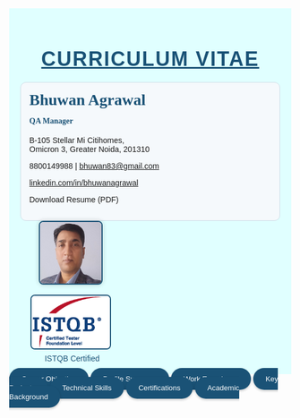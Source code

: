 <!DOCTYPE html>
<html lang="en">
<head>
  <meta charset="UTF-8">
  <title>Bhuwan Agrawal – Resume</title>
  <link rel="icon" type="image/png" href="favicon.png" sizes="32x32">
  <meta name="viewport" content="width=device-width, initial-scale=1">
  <script src="https://kit.fontawesome.com/1053334a8a.js" crossorigin="anonymous"></script>
  <style>
    body { margin: 0; font-family: Arial, sans-serif; }

    .navbar {
      display: flex;
      flex-wrap: wrap;
      justify-content: center;
      gap: 8px;
      padding: 10px;
      background-color: #1a5276;
      border-top: 2px solid #f1c40f;
      border-bottom: 2px solid #f1c40f;
    }

    .navbar a {
      font-size: 13px;
      padding: 10px 20px;
      color: white;
      background-color: #1a5276;
      text-decoration: none;
      transition: background-color 0.3s, box-shadow 0.3s;
      border-radius: 20px;
      box-shadow: 0 2px 4px rgba(0,0,0,0.2);
      border: 2px solid transparent;
    }

    .navbar a:hover {
      background-color: #154360;
      border-color: #f1c40f;
    }

    .navbar a.activeLink {
      background-color: #154360;
      border-color: #f1c40f;
      font-weight: bold;
      text-decoration: underline;
    }

    .containerTab {
      display: none;
      padding: 20px;
      background: LightSteelBlue;
      color: black;
      opacity: 0;
      transition: opacity 0.4s ease;
    }

    .containerTab.activeTab {
      display: block !important;
      opacity: 1;
    }

    @media screen and (max-width: 768px) {
      .header {
        flex-direction: column;
        align-items: flex-start;
        text-align: left;
      }
      .header > div {
        width: 100%;
      }
      .navbar {
        flex-direction: column;
        align-items: stretch;
      }
      .navbar a {
        font-size: 14px;
        padding: 16px 24px;
        border-radius: 0;
        border-bottom: 3px solid transparent;
      }
      .navbar a:hover {
        background-color: #154360;
        border-bottom: 3px solid #f1c40f;
      }
      .navbar a.activeLink {
        border-bottom: 3px solid #f1c40f;
      }
    }
  </style>
</head>
<body>

<div style="background-color: LightCyan; padding: 20px;">
  <h1 style="font-size: 36px; color: #1a5276; letter-spacing: 2px; text-transform: uppercase; text-align: center; margin-bottom: 20px;"><u>Curriculum Vitae</u></h1>
  <div class="header" style="display: flex; justify-content: space-between; align-items: flex-start; flex-wrap: wrap;">
    <div style="flex: 1 1 60%; min-width: 300px; background-color: #f5f9fc; padding: 15px; border-radius: 10px; border: 1px solid #cfdce6;">
      <h2 style="margin-top: 0; font-size: 28px; font-family: 'Georgia', serif; color: #1a5276;">Bhuwan Agrawal</h2>
      <h4 style="margin-top: -10px; font-family: 'Georgia', serif; color: #1a5276;">QA Manager</h4>
      <p><i class='fas fa-map-marker-alt'></i> B-105 Stellar Mi Citihomes,<br>Omicron 3, Greater Noida, 201310</p>
      <p><i class='fas fa-mobile-alt'></i> 8800149988 | <i class='fa fa-envelope'></i> <a href="mailto:bhuwan83@gmail.com">bhuwan83@gmail.com</a></p>
      <p><i class='fab fa-linkedin'></i> <a href="https://www.linkedin.com/in/bhuwanagrawal" target="_blank" rel="noopener noreferrer">linkedin.com/in/bhuwanagrawal</a></p>
      <p><a href="Resume_Bhuwan_Agrawal.pdf" download style="color: inherit; text-decoration: none;"><i class='fas fa-file-download'></i> Download Resume (PDF)</a></p>
    </div>
    <div style="flex: 0 1 35%; min-width: 180px; display: flex; flex-direction: column; align-items: center;">
      <div style="margin-bottom: 15px;">
        <img src="profile.jpg" alt="Profile Photo" style="width: 110px; height: 110px; border-radius: 8px; object-fit: cover; object-position: top center; box-shadow: 0 0 8px rgba(0,0,0,0.2); border: 2px solid #1a5276;">
      </div>
      <div style="text-align: center;">
        <a href="https://www.istqb.in/about-us/certified-tester/foundation-level/36257-bhuwan-agrawal" target="_blank" rel="noopener noreferrer">
          <img src="CTFL.png" alt="Certification" style="width: 140px; height: auto; border: 2px solid #1a5276; border-radius: 8px;">
        </a>
        <a href="https://www.istqb.in/about-us/certified-tester/foundation-level/36257-bhuwan-agrawal" target="_blank" style="text-decoration: none; color: #1a5276;">
          <div style="margin-top: 5px; font-size: 14px; display: flex; align-items: center; gap: 5px; justify-content: center;">
            <i class="fas fa-certificate"></i>
            ISTQB Certified
          </div>
        </a>
      </div>
    </div>
  </div>
</div>

<div class="navbar" role="navigation" aria-label="Resume navigation">
  <a href="#career-objective" onclick="openTab('career-objective'); return false;">Career Objective</a>
  <a href="#profile-summary" onclick="openTab('profile-summary'); return false;">Profile Summary</a>
  <a href="#work-experience" onclick="openTab('work-experience'); return false;">Work Experience</a>
  <a href="#key-projects" onclick="openTab('key-projects'); return false;">Key Projects</a>
  <a href="#technical-skills" onclick="openTab('technical-skills'); return false;">Technical Skills</a>
  <a href="#certifications" onclick="openTab('certifications'); return false;">Certifications</a>
  <a href="#academic-background" onclick="openTab('academic-background'); return false;">Academic Background</a>
</div>

<!-- Resume Sections (unchanged from your version, not duplicated here for brevity) -->
<!-- Paste your full section content here: career-objective, profile-summary, etc. -->

<!-- Example section: -->
<div id="career-objective" class="containerTab">
  <h2>Career Objective</h2>
  <p>To achieve a challenging position in Software Testing and Quality Assurance, leveraging my skills to contribute to the organization's success and personal growth.</p>
</div>

<!-- ... include your other sections as they are ... -->

<script>
function openTab(tabName) {
  const tabs = document.getElementsByClassName("containerTab");
  const links = document.querySelectorAll(".navbar a");

  for (let i = 0; i < tabs.length; i++) {
    tabs[i].classList.remove("activeTab");
  }
  links.forEach(link => link.classList.remove("activeLink"));

  const activeTab = document.getElementById(tabName);
  const activeLink = document.querySelector(`.navbar a[href="#${tabName}"]`);

  if (activeTab) {
    setTimeout(() => activeTab.classList.add("activeTab"), 10);
    if (activeLink) activeLink.classList.add("activeLink");

    // Scroll to top
    window.scrollTo({ top: 0, behavior: 'smooth' });

    // Update title
    const titleMap = {
      "career-objective": "Career Objective",
      "profile-summary": "Profile Summary",
      "key-projects": "Key Projects",
      "work-experience": "Work Experience",
      "technical-skills": "Technical Skills",
      "certifications": "Certifications",
      "academic-background": "Academic Background"
    };
    document.title = titleMap[tabName] ? `Bhuwan Agrawal – ${titleMap[tabName]}` : "Bhuwan Agrawal – Resume";
  }
}

// Load tab based on URL hash
window.onload = function () {
  const hash = window.location.hash.substring(1);
  const defaultTab = document.getElementById(hash) ? hash : "profile-summary";
  openTab(defaultTab);
};
</script>

</body>
</html>
